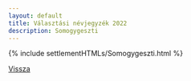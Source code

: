```yaml
---
layout: default
title: Választási névjegyzék 2022
description: Somogygeszti
---
```


{% include settlementHTMLs/Somogygeszti.html %}

[Vissza](../)